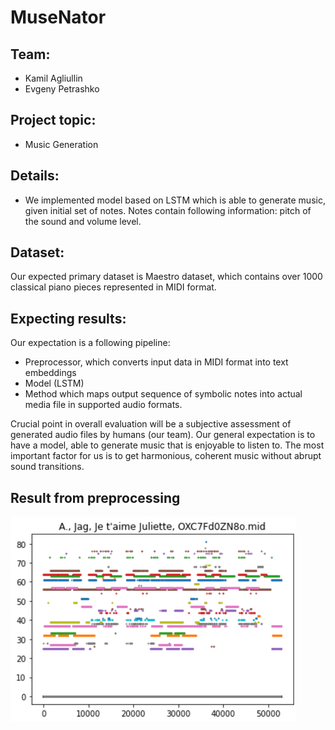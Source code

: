 # MuseNator

## Team:
- Kamil Agliullin
- Evgeny Petrashko

## Project topic:
- Music Generation

## Details:
- We implemented model based on LSTM which is able to generate music, given initial set of notes. Notes contain following information: pitch of the sound and volume level.

## Dataset:
Our expected primary dataset is Maestro dataset, which contains over 1000 classical piano pieces represented in MIDI format.


## Expecting results:
Our expectation is a following pipeline:

- Preprocessor, which converts input data in MIDI format into text embeddings
- Model (LSTM)
- Method which maps output sequence of symbolic notes into actual media file in supported audio formats.

Crucial point in overall evaluation will be a subjective assessment of generated audio files by humans (our team). Our general expectation is to have a model, able to generate music that is enjoyable to listen to. The most important factor for us is to get harmonious, coherent music without abrupt sound transitions.


## Result from preprocessing

![alt text](presentation/image_2022-10-04_20-19-30.png)
